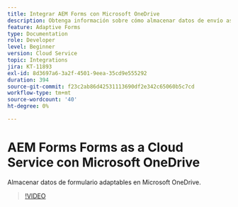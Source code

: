 ```yaml
---
title: Integrar AEM Forms con Microsoft OneDrive
description: Obtenga información sobre cómo almacenar datos de envío as a Cloud Service de Adobe Experience Manager Forms en Microsoft OneDrive.
feature: Adaptive Forms
type: Documentation
role: Developer
level: Beginner
version: Cloud Service
topic: Integrations
jira: KT-11893
exl-id: 8d3697a6-3a2f-4501-9eea-35cd9e555292
duration: 394
source-git-commit: f23c2ab86d42531113690df2e342c65060b5c7cd
workflow-type: tm+mt
source-wordcount: '40'
ht-degree: 0%

---
```


# AEM Forms Forms as a Cloud Service con Microsoft OneDrive

Almacenar datos de formulario adaptables en Microsoft OneDrive.

>[!VIDEO](https://video.tv.adobe.com/v/3415792/?quality=12&learn=on)
